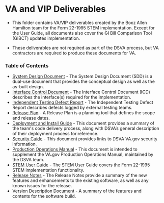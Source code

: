 # VA and VIP Deliverables

* This folder contains VA/VIP deliverables created by the Booz Allen Hamilton team for the Form 22-1995 STEM implementation. Except for the User Guide, all documents also cover the GI Bill Comparison Tool (GIBCT) updates implementation.

* These deliverables are not required as part of the DSVA process, but VA contractors are required to produce these documents for VA.


### Table of Contents

* [System Design Document](https://github.com/department-of-veterans-affairs/va.gov-team/blob/master/products/education-careers/stem/deliverables/0003ad-va.gov-education-sdd-20190802.pdf) - The System Design Document (SDD) is a dual-use document that provides the conceptual design as well as the as-built design. 
* [Interface Control Document](https://github.com/department-of-veterans-affairs/va.gov-team/blob/master/products/education-careers/stem/deliverables/0003ae-va.gov-education-icd-20190802.pdf) - The Interface Control Document (ICD) describes the interface(s) required for the implementation. 
* [Independent Testing Defect Report](https://github.com/department-of-veterans-affairs/va.gov-team/blob/master/products/education-careers/stem/deliverables/0003ba-va.gov-education-itdr-20190802.pdf) - The Independent Testing Defect Report describes defects logged by external testing teams.
* [Release Plan](https://github.com/department-of-veterans-affairs/va.gov-team/blob/master/products/education-careers/stem/deliverables/0003bb-va.gov-education-release-plan-20190802.pdf) - A Release Plan is a planning tool that defines the scope and release dates.
* [Deployment and Install Guide](https://github.com/department-of-veterans-affairs/va.gov-team/blob/master/products/education-careers/stem/deliverables/0003bc-va.gov-education-deploy-install-guide-20190802.pdf) - This document provides a summary of the team's code delivery process, along with DSVA’s general description of their deployment process for reference. 
* [Security Guide](https://github.com/department-of-veterans-affairs/va.gov-team/blob/master/products/education-careers/stem/deliverables/0003bd-va.gov-education-security-guide-20190802.pdf) - This document provides links to DSVA VA.gov security information.
* [Production Operations Manual](https://github.com/department-of-veterans-affairs/va.gov-team/blob/master/products/education-careers/stem/deliverables/0003be-va.gov-education-pom-20190802.pdf) - This document is intended to supplement the VA.gov Production Operations Manual, maintained by the DSVA team.
* [STEM User Guide](https://github.com/department-of-veterans-affairs/va.gov-team/blob/master/products/education-careers/stem/deliverables/0003bf-va.gov-education-stem-user-guide-20190802.pdf) - The STEM User Guide covers the Form 22-1995 STEM implementation functionality.
* [Release Notes](https://github.com/department-of-veterans-affairs/va.gov-team/blob/master/products/education-careers/stem/deliverables/0003bg-va.gov-education-release-notes-20190802.pdf) - The Release Notes provide a summary of the new features and enhancements to the existing software, as well as any known issues for the release.
* [Version Description Document](https://github.com/department-of-veterans-affairs/va.gov-team/blob/master/products/education-careers/stem/deliverables/0003bh-va.gov-education-vdd-20190802.pdf) - A summary of the features and contents for the software build.
